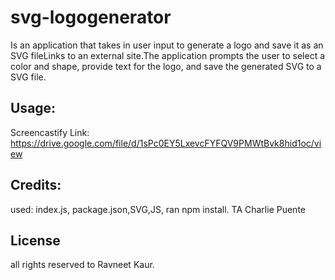 # svg-logogenerator
Is an application that takes in user input to generate a logo and save it as an SVG fileLinks to an external site.The application prompts the user to select a color and shape, provide text for the logo, and save the generated SVG to a SVG file. 


## Usage:


Screencastify Link:
https://drive.google.com/file/d/1sPc0EY5LxevcFYFQV9PMWtBvk8hid1oc/view


## Credits:
used: index.js, package.json,SVG,JS, ran npm install. 
TA Charlie Puente 


## License 
all rights reserved to Ravneet Kaur.
